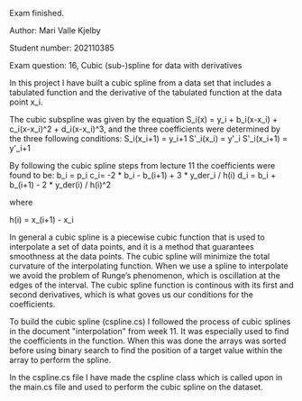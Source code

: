 Exam finished.

Author: Mari Valle Kjelby

Student number: 202110385

Exam question: 16, Cubic (sub-)spline for data with derivatives



In this project I have built a cubic spline from a data set that includes a tabulated function and the derivative of the tabulated function at the data point x_i.

The cubic subspline was given by the equation
S_i(x) = y_i + b_i(x-x_i) + c_i(x-x_i)^2 + d_i(x-x_i)^3,
and the three coefficients were determined by the three following conditions:
S_i(x_i+1) = y_i+1
S'_i(x_i) = y'_i
S'_i(x_i+1) = y'_i+1

By following the cubic spline steps from lecture 11 the  coefficients were found to be:
b_i = p_i
c_i= -2 * b_i - b_(i+1) + 3 * y_der_i / h(i)
d_i = b_i + b_(i+1) - 2 * y_der(i) / h(i)^2

where 

h(i) = x_(i+1) - x_i  

In general a cubic spline is a piecewise cubic function that is used to interpolate a set of data points, and it is a method that guarantees smoothness at the data points. The cubic spline will minimize the total curvature of the interpolating function. When we use a spline to interpolate we avoid the problem of Runge’s phenomenon, which is oscillation at the edges of the interval. The cubic spline function is continous with its first and second derivatives, which is what goves us our conditions for the coefficients. 

To build the cubic spline (cspline.cs) I followed the process of cubic splines in the document "interpolation" from week 11. It was especially used to find the coefficients in the function. When this was done the arrays was sorted before using binary search to find the position of a target value within the array to perform the spline.

In the cspline.cs file I have made the cspline class which is called upon in the main.cs file and used to perform the cubic spline on the dataset.




